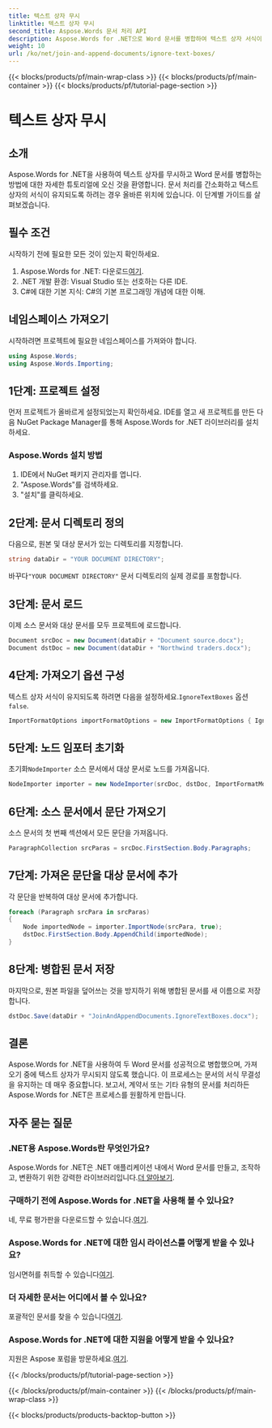 ```yaml
---
title: 텍스트 상자 무시
linktitle: 텍스트 상자 무시
second_title: Aspose.Words 문서 처리 API
description: Aspose.Words for .NET으로 Word 문서를 병합하여 텍스트 상자 서식이 유지되도록 합니다. 원활한 문서 처리를 위한 이 단계별 가이드를 따르세요.
weight: 10
url: /ko/net/join-and-append-documents/ignore-text-boxes/
---
```


{{< blocks/products/pf/main-wrap-class >}}
{{< blocks/products/pf/main-container >}}
{{< blocks/products/pf/tutorial-page-section >}}

# 텍스트 상자 무시

## 소개

Aspose.Words for .NET을 사용하여 텍스트 상자를 무시하고 Word 문서를 병합하는 방법에 대한 자세한 튜토리얼에 오신 것을 환영합니다. 문서 처리를 간소화하고 텍스트 상자의 서식이 유지되도록 하려는 경우 올바른 위치에 있습니다. 이 단계별 가이드를 살펴보겠습니다.

## 필수 조건

시작하기 전에 필요한 모든 것이 있는지 확인하세요.

1.  Aspose.Words for .NET: 다운로드[여기](https://releases.aspose.com/words/net/).
2. .NET 개발 환경: Visual Studio 또는 선호하는 다른 IDE.
3. C#에 대한 기본 지식: C#의 기본 프로그래밍 개념에 대한 이해.

## 네임스페이스 가져오기

시작하려면 프로젝트에 필요한 네임스페이스를 가져와야 합니다.

```csharp
using Aspose.Words;
using Aspose.Words.Importing;
```

## 1단계: 프로젝트 설정

먼저 프로젝트가 올바르게 설정되었는지 확인하세요. IDE를 열고 새 프로젝트를 만든 다음 NuGet Package Manager를 통해 Aspose.Words for .NET 라이브러리를 설치하세요.

### Aspose.Words 설치 방법

1. IDE에서 NuGet 패키지 관리자를 엽니다.
2. "Aspose.Words"를 검색하세요.
3. "설치"를 클릭하세요.

## 2단계: 문서 디렉토리 정의

다음으로, 원본 및 대상 문서가 있는 디렉토리를 지정합니다.

```csharp
string dataDir = "YOUR DOCUMENT DIRECTORY";
```

 바꾸다`"YOUR DOCUMENT DIRECTORY"` 문서 디렉토리의 실제 경로를 포함합니다.

## 3단계: 문서 로드

이제 소스 문서와 대상 문서를 모두 프로젝트에 로드합니다.

```csharp
Document srcDoc = new Document(dataDir + "Document source.docx");
Document dstDoc = new Document(dataDir + "Northwind traders.docx");
```

## 4단계: 가져오기 옵션 구성

 텍스트 상자 서식이 유지되도록 하려면 다음을 설정하세요.`IgnoreTextBoxes` 옵션`false`.

```csharp
ImportFormatOptions importFormatOptions = new ImportFormatOptions { IgnoreTextBoxes = false };
```

## 5단계: 노드 임포터 초기화

 초기화`NodeImporter` 소스 문서에서 대상 문서로 노드를 가져옵니다.

```csharp
NodeImporter importer = new NodeImporter(srcDoc, dstDoc, ImportFormatMode.KeepSourceFormatting, importFormatOptions);
```

## 6단계: 소스 문서에서 문단 가져오기

소스 문서의 첫 번째 섹션에서 모든 문단을 가져옵니다.

```csharp
ParagraphCollection srcParas = srcDoc.FirstSection.Body.Paragraphs;
```

## 7단계: 가져온 문단을 대상 문서에 추가

각 문단을 반복하여 대상 문서에 추가합니다.

```csharp
foreach (Paragraph srcPara in srcParas)
{
    Node importedNode = importer.ImportNode(srcPara, true);
    dstDoc.FirstSection.Body.AppendChild(importedNode);
}
```

## 8단계: 병합된 문서 저장

마지막으로, 원본 파일을 덮어쓰는 것을 방지하기 위해 병합된 문서를 새 이름으로 저장합니다.

```csharp
dstDoc.Save(dataDir + "JoinAndAppendDocuments.IgnoreTextBoxes.docx");
```

## 결론

Aspose.Words for .NET을 사용하여 두 Word 문서를 성공적으로 병합했으며, 가져오기 중에 텍스트 상자가 무시되지 않도록 했습니다. 이 프로세스는 문서의 서식 무결성을 유지하는 데 매우 중요합니다. 보고서, 계약서 또는 기타 유형의 문서를 처리하든 Aspose.Words for .NET은 프로세스를 원활하게 만듭니다.

## 자주 묻는 질문

### .NET용 Aspose.Words란 무엇인가요?
 Aspose.Words for .NET은 .NET 애플리케이션 내에서 Word 문서를 만들고, 조작하고, 변환하기 위한 강력한 라이브러리입니다.[더 알아보기](https://reference.aspose.com/words/net/).

### 구매하기 전에 Aspose.Words for .NET을 사용해 볼 수 있나요?
 네, 무료 평가판을 다운로드할 수 있습니다.[여기](https://releases.aspose.com/).

### Aspose.Words for .NET에 대한 임시 라이선스를 어떻게 받을 수 있나요?
임시면허를 취득할 수 있습니다[여기](https://purchase.aspose.com/temporary-license/).

### 더 자세한 문서는 어디에서 볼 수 있나요?
 포괄적인 문서를 찾을 수 있습니다[여기](https://reference.aspose.com/words/net/).

### Aspose.Words for .NET에 대한 지원을 어떻게 받을 수 있나요?
 지원은 Aspose 포럼을 방문하세요.[여기](https://forum.aspose.com/c/words/8).

{{< /blocks/products/pf/tutorial-page-section >}}

{{< /blocks/products/pf/main-container >}}
{{< /blocks/products/pf/main-wrap-class >}}

{{< blocks/products/products-backtop-button >}}
